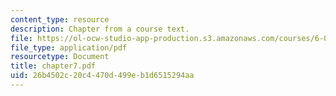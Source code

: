 ```yaml
---
content_type: resource
description: Chapter from a course text.
file: https://ol-ocw-studio-app-production.s3.amazonaws.com/courses/6-041-probabilistic-systems-analysis-and-applied-probability-spring-2006/26b4502c20c4470d499eb1d6515294aa_chapter7.pdf
file_type: application/pdf
resourcetype: Document
title: chapter7.pdf
uid: 26b4502c-20c4-470d-499e-b1d6515294aa
---
```

